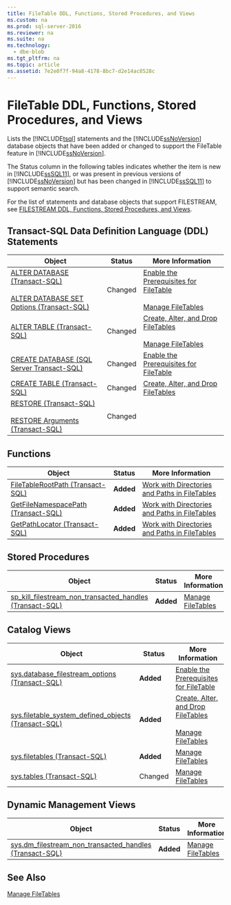 ```yaml
---
title: FileTable DDL, Functions, Stored Procedures, and Views
ms.custom: na
ms.prod: sql-server-2016
ms.reviewer: na
ms.suite: na
ms.technology: 
  - dbe-blob
ms.tgt_pltfrm: na
ms.topic: article
ms.assetid: 7e2e0f7f-94a8-4178-8bc7-d2e14ac8528c
---
```

# FileTable DDL, Functions, Stored Procedures, and Views
  Lists the [!INCLUDE[tsql](../../Topics/TopicNameContainA/includes/tsql_md.md)] statements and the [!INCLUDE[ssNoVersion](../../Topics/TopicNameContainA/includes/ssNoVersion_md.md)] database objects that have been added or changed to support the FileTable feature in [!INCLUDE[ssNoVersion](../../Topics/TopicNameContainA/includes/ssNoVersion_md.md)].  
  
 The Status column in the following tables indicates whether the item is new in [!INCLUDE[ssSQL11](../../Topics/TopicNameContainA/includes/ssSQL11_md.md)], or was present in previous versions of [!INCLUDE[ssNoVersion](../../Topics/TopicNameContainA/includes/ssNoVersion_md.md)] but has been changed in [!INCLUDE[ssSQL11](../../Topics/TopicNameContainA/includes/ssSQL11_md.md)] to support semantic search.  
  
 For the list of statements and database objects that support FILESTREAM, see [FILESTREAM DDL, Functions, Stored Procedures, and Views](../../Topics/TopicNameNotContainA/FILESTREAM-DDL--Functions--Stored-Procedures--and-Views.md).  
  
##  <a name="ddl"></a> Transact-SQL Data Definition Language (DDL) Statements  
  
|Object|Status|More Information|  
|------------|------------|----------------------|  
|[ALTER DATABASE &#40;Transact-SQL&#41;](../Topic/ALTER%20DATABASE%20\(Transact-SQL\).md)<br /><br /> [ALTER DATABASE SET Options &#40;Transact-SQL&#41;](../Topic/ALTER%20DATABASE%20SET%20Options%20\(Transact-SQL\).md)|Changed|[Enable the Prerequisites for FileTable](../../Topics/TopicNameNotContainA/Enable-the-Prerequisites-for-FileTable.md)<br /><br /> [Manage FileTables](../../Topics/TopicNameNotContainA/Manage-FileTables.md)|  
|[ALTER TABLE &#40;Transact-SQL&#41;](../Topic/ALTER%20TABLE%20\(Transact-SQL\).md)|Changed|[Create, Alter, and Drop FileTables](../../Topics/TopicNameNotContainA/Create--Alter--and-Drop-FileTables.md)<br /><br /> [Manage FileTables](../../Topics/TopicNameNotContainA/Manage-FileTables.md)|  
|[CREATE DATABASE &#40;SQL Server Transact-SQL&#41;](../Topic/CREATE%20DATABASE%20\(SQL%20Server%20Transact-SQL\).md)|Changed|[Enable the Prerequisites for FileTable](../../Topics/TopicNameNotContainA/Enable-the-Prerequisites-for-FileTable.md)|  
|[CREATE TABLE &#40;Transact-SQL&#41;](../Topic/CREATE%20TABLE%20\(Transact-SQL\).md)|Changed|[Create, Alter, and Drop FileTables](../../Topics/TopicNameNotContainA/Create--Alter--and-Drop-FileTables.md)|  
|[RESTORE &#40;Transact-SQL&#41;](../Topic/RESTORE%20\(Transact-SQL\).md)<br /><br /> [RESTORE Arguments &#40;Transact-SQL&#41;](../Topic/RESTORE%20Arguments%20\(Transact-SQL\).md)|Changed||  
  
##  <a name="func"></a> Functions  
  
|Object|Status|More Information|  
|------------|------------|----------------------|  
|[FileTableRootPath &#40;Transact-SQL&#41;](../Topic/FileTableRootPath%20\(Transact-SQL\).md)|**Added**|[Work with Directories and Paths in FileTables](../../Topics/TopicNameNotContainA/Work-with-Directories-and-Paths-in-FileTables.md)|  
|[GetFileNamespacePath &#40;Transact-SQL&#41;](../Topic/GetFileNamespacePath%20\(Transact-SQL\).md)|**Added**|[Work with Directories and Paths in FileTables](../../Topics/TopicNameNotContainA/Work-with-Directories-and-Paths-in-FileTables.md)|  
|[GetPathLocator &#40;Transact-SQL&#41;](../Topic/GetPathLocator%20\(Transact-SQL\).md)|**Added**|[Work with Directories and Paths in FileTables](../../Topics/TopicNameNotContainA/Work-with-Directories-and-Paths-in-FileTables.md)|  
  
##  <a name="sproc"></a> Stored Procedures  
  
|Object|Status|More Information|  
|------------|------------|----------------------|  
|[sp_kill_filestream_non_transacted_handles &#40;Transact-SQL&#41;](../Topic/sp_kill_filestream_non_transacted_handles%20\(Transact-SQL\).md)|**Added**|[Manage FileTables](../../Topics/TopicNameNotContainA/Manage-FileTables.md)|  
  
##  <a name="cv"></a> Catalog Views  
  
|Object|Status|More Information|  
|------------|------------|----------------------|  
|[sys.database_filestream_options &#40;Transact-SQL&#41;](../Topic/sys.database_filestream_options%20\(Transact-SQL\).md)|**Added**|[Enable the Prerequisites for FileTable](../../Topics/TopicNameNotContainA/Enable-the-Prerequisites-for-FileTable.md)|  
|[sys.filetable_system_defined_objects &#40;Transact-SQL&#41;](../Topic/sys.filetable_system_defined_objects%20\(Transact-SQL\).md)|**Added**|[Create, Alter, and Drop FileTables](../../Topics/TopicNameNotContainA/Create--Alter--and-Drop-FileTables.md)<br /><br /> [Manage FileTables](../../Topics/TopicNameNotContainA/Manage-FileTables.md)|  
|[sys.filetables &#40;Transact-SQL&#41;](../Topic/sys.filetables%20\(Transact-SQL\).md)|**Added**|[Manage FileTables](../../Topics/TopicNameNotContainA/Manage-FileTables.md)|  
|[sys.tables &#40;Transact-SQL&#41;](../Topic/sys.tables%20\(Transact-SQL\).md)|Changed|[Manage FileTables](../../Topics/TopicNameNotContainA/Manage-FileTables.md)|  
  
##  <a name="dmv"></a> Dynamic Management Views  
  
|Object|Status|More Information|  
|------------|------------|----------------------|  
|[sys.dm_filestream_non_transacted_handles &#40;Transact-SQL&#41;](../Topic/sys.dm_filestream_non_transacted_handles%20\(Transact-SQL\).md)|**Added**|[Manage FileTables](../../Topics/TopicNameNotContainA/Manage-FileTables.md)|  
  
## See Also  
 [Manage FileTables](../../Topics/TopicNameNotContainA/Manage-FileTables.md)  
  
  